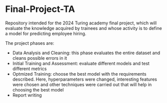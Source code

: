 # Final-Project-TA

Repository intended for the 2024 Turing academy final project, which will evaluate the knowledge acquired by trainees and whose activity is to define a model for predicting employee hiring.

The project phases are:
- Data Analysis and Cleaning: this phase evaluates the entire dataset and cleans possible errors in it
- Initial Training and Assessment: evaluate different models and test different metrics
- Optmized Training: choose the best model with the requirements described. Here, hyperparameters were changed, interesting features were chosen and other techniques were carried out that will help in choosing the best model
- Report writing
